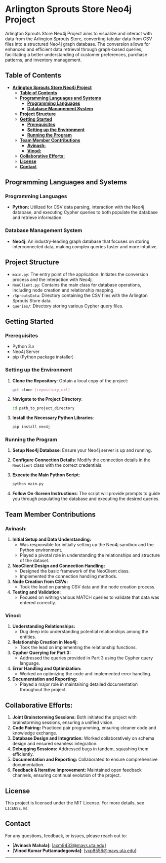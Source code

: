 # **Arlington Sprouts Store Neo4j Project**

Arlington Sprouts Store Neo4j Project aims to visualize and interact with data from the Arlington Sprouts Store, converting tabular data from CSV files into a structured Neo4j graph database. The conversion allows for enhanced and efficient data retrieval through graph-based queries, facilitating a better understanding of customer preferences, purchase patterns, and inventory management.

## **Table of Contents**
- [**Arlington Sprouts Store Neo4j Project**](#arlington-sprouts-store-neo4j-project)
  - [**Table of Contents**](#table-of-contents)
  - [**Programming Languages and Systems**](#programming-languages-and-systems)
    - [**Programming Languages**](#programming-languages)
    - [**Database Management System**](#database-management-system)
  - [**Project Structure**](#project-structure)
  - [**Getting Started**](#getting-started)
    - [**Prerequisites**](#prerequisites)
    - [**Setting up the Environment**](#setting-up-the-environment)
    - [**Running the Program**](#running-the-program)
  - [**Team Member Contributions**](#team-member-contributions)
    - [**Avinash:**](#avinash)
    - [**Vinod:**](#vinod)
  - [**Collaborative Efforts:**](#collaborative-efforts)
  - [**License**](#license)
  - [**Contact**](#contact)

## **Programming Languages and Systems**

### **Programming Languages**
- **Python:** Utilized for CSV data parsing, interaction with the Neo4j database, and executing Cypher queries to both populate the database and retrieve information.

### **Database Management System**
- **Neo4j:** An industry-leading graph database that focuses on storing interconnected data, making complex queries faster and more intuitive.

## **Project Structure**

- `main.py`: The entry point of the application. Initiates the conversion process and the interaction with Neo4j.
- `NeoClient.py`: Contains the main class for database operations, including node creation and relationship mapping.
- `/SproutsData`: Directory containing the CSV files with the Arlington Sprouts Store data.
- `queries/`: Directory storing various Cypher query files.

## **Getting Started**

### **Prerequisites**

- Python 3.x
- Neo4j Server
- pip (Python package installer)

### **Setting up the Environment**

1. **Clone the Repository**: Obtain a local copy of the project:
   ```bash
   git clone [repository_url]
   ```

2. **Navigate to the Project Directory**:
   ```bash
   cd path_to_project_directory
   ```

3. **Install the Necessary Python Libraries**:
   ```bash
   pip install neo4j
   ```

### **Running the Program**

1. **Setup Neo4j Database**: Ensure your Neo4j server is up and running.

2. **Configure Connection Details**: Modify the connection details in the `NeoClient` class with the correct credentials.

3. **Execute the Main Python Script**:
   ```bash
   python main.py
   ```

4. **Follow On-Screen Instructions**: The script will provide prompts to guide you through populating the database and executing the desired queries.

## **Team Member Contributions**

### **Avinash:**
1. **Initial Setup and Data Understanding:** 
   - Was responsible for initially setting up the Neo4j sandbox and the Python environment.
   - Played a pivotal role in understanding the relationships and structure of the dataset.
2. **NeoClient Design and Connection Handling:** 
   - Designed the basic framework of the NeoClient class.
   - Implemented the connection handling methods.
3. **Node Creation from CSVs:** 
   - Took the lead on parsing CSV data and the node creation process.
4. **Testing and Validation:** 
   - Focused on writing various MATCH queries to validate that data was entered correctly.

### **Vinod:**
1. **Understanding Relationships:** 
   - Dug deep into understanding potential relationships among the entities.
2. **Relationship Creation in Neo4j:** 
   - Took the lead on implementing the relationship functions.
3. **Cypher Querying for Part 3:** 
   - Addressed the queries provided in Part 3 using the Cypher query language.
4. **Error Handling and Optimization:** 
   - Worked on optimizing the code and implemented error handling.
5. **Documentation and Reporting:** 
   - Played a major role in maintaining detailed documentation throughout the project.

## **Collaborative Efforts:**
1. **Joint Brainstorming Sessions:** Both initiated the project with brainstorming sessions, ensuring a unified vision.
2. **Code Pairing:** Practiced pair programming, ensuring cleaner code and knowledge exchange.
3. **Database Design and Integration:** Worked collaboratively on schema design and ensured seamless integration.
4. **Debugging Sessions:** Addressed bugs in tandem, squashing them efficiently.
5. **Documentation and Reporting:** Collaborated to ensure comprehensive documentation.
6. **Feedback & Iterative Improvement:** Maintained open feedback channels, ensuring continual evolution of the project.
## **License**

This project is licensed under the MIT License. For more details, see `LICENSE.md`.

## **Contact**

For any questions, feedback, or issues, please reach out to:

- **[Avinash Mahala]**: [axm9433@mavs.uta.edu]
- **[Vinod Kumar Puttamadegowda]**: [vxp8556@mavs.uta.edu]

---
